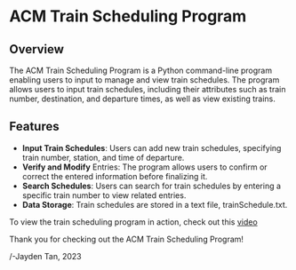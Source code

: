 # ACM Train Scheduling Program
## Overview
The ACM Train Scheduling Program is a Python command-line program enabling users to input to manage and view train schedules. The program allows users to input train schedules, including their attributes such as train number, destination, and departure times, as well as view existing trains. 

## Features
* **Input Train Schedules**: Users can add new train schedules, specifying train number, station, and time of departure.
* **Verify and Modify** Entries: The program allows users to confirm or correct the entered information before finalizing it.
* **Search Schedules**: Users can search for train schedules by entering a specific train number to view related entries.
* **Data Storage**: Train schedules are stored in a text file, trainSchedule.txt.

To view the train scheduling program in action, check out this [video](https://github.com/user-attachments/assets/d6537c7e-3c9e-4793-beab-7b2e1f476f8b)

Thank you for checking out the ACM Train Scheduling Program!

/-Jayden Tan, 2023



